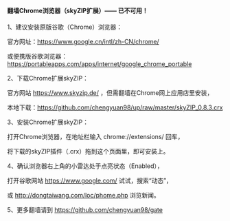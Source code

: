 #### 翻墙Chrome浏览器（skyZIP扩展）—— 已不可用！

1、建议安装原版谷歌（Chrome）浏览器：

官方网址：https://www.google.cn/intl/zh-CN/chrome/

或便携版谷歌浏览器：https://portableapps.com/apps/internet/google_chrome_portable

2、下载Chrome扩展skyZIP：

官方网站 https://www.skyzip.de/ ，但需翻墙在Chrome网上应用店里安装，

本地下载：https://github.com/chengyuan98/up/raw/master/skyZIP_0.8.3.crx

3、安装Chrome扩展skyZIP：

打开Chrome浏览器，在地址栏输入 chrome://extensions/ 回车，

将下载的skyZIP插件（.crx）拖到这个页面里，即可安装上。

4、确认浏览器右上角的小雷达处于点亮状态（Enabled），

打开谷歌网站 https://www.google.com/ 试试，搜索“动态”，

或 http://dongtaiwang.com/loc/phome.php 浏览新闻。

5、更多翻墙请到 https://github.com/chengyuan98/gate 
